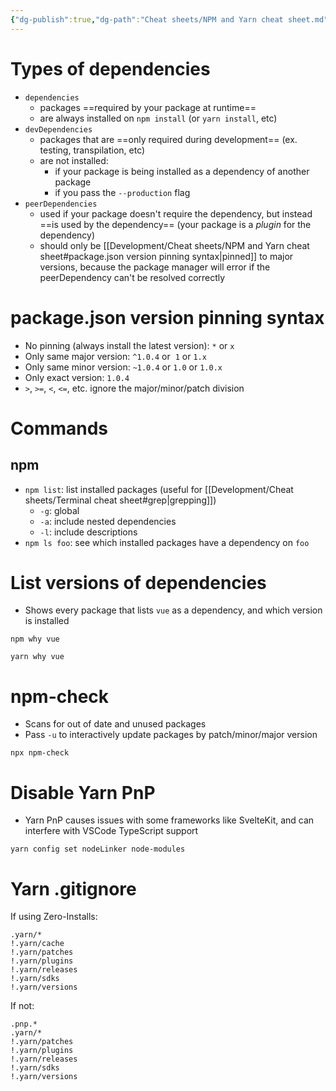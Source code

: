 ```yaml
---
{"dg-publish":true,"dg-path":"Cheat sheets/NPM and Yarn cheat sheet.md","permalink":"/cheat-sheets/npm-and-yarn-cheat-sheet/"}
---
```



# Types of dependencies

- `dependencies`
    - packages ==required by your package at runtime==
    - are always installed on `npm install` (or `yarn install`, etc)
- `devDependencies`
    - packages that are ==only required during development== (ex. testing, transpilation, etc)
    - are not installed:
        - if your package is being installed as a dependency of another package
        - if you pass the `--production` flag
- `peerDependencies`
    - used if your package doesn't require the dependency, but instead ==is used by the dependency== (your package is a *plugin* for the dependency)
    - should only be [[Development/Cheat sheets/NPM and Yarn cheat sheet#package.json version pinning syntax\|pinned]] to major versions, because the package manager will error if the peerDependency can't be resolved correctly

# package.json version pinning syntax

- No pinning (always install the latest version): `*` or `x`
- Only same major version: `^1.0.4` or  `1` or `1.x`
- Only same minor version: `~1.0.4` or `1.0` or `1.0.x`
- Only exact version: `1.0.4`
- `>`, `>=`, `<`, `<=`, etc. ignore the major/minor/patch division

# Commands

## npm

- `npm list`: list installed packages (useful for [[Development/Cheat sheets/Terminal cheat sheet#grep\|grepping]])
    - `-g`: global
    - `-a`: include nested dependencies
    - `-l`: include descriptions
- `npm ls foo`: see which installed packages have a dependency on `foo`

# List versions of dependencies

- Shows every package that lists `vue` as a dependency, and which version is installed

```shell
npm why vue
```

```shell
yarn why vue
```

# npm-check

- Scans for out of date and unused packages
- Pass `-u` to interactively update packages by patch/minor/major version

```shell
npx npm-check
```

# Disable Yarn PnP

- Yarn PnP causes issues with some frameworks like SvelteKit, and can interfere with VSCode TypeScript support

```shell
yarn config set nodeLinker node-modules
```

# Yarn .gitignore

If using Zero-Installs:

```gitignore
.yarn/*
!.yarn/cache
!.yarn/patches
!.yarn/plugins
!.yarn/releases
!.yarn/sdks
!.yarn/versions
```

If not:

```gitignore
.pnp.*
.yarn/*
!.yarn/patches
!.yarn/plugins
!.yarn/releases
!.yarn/sdks
!.yarn/versions
```
